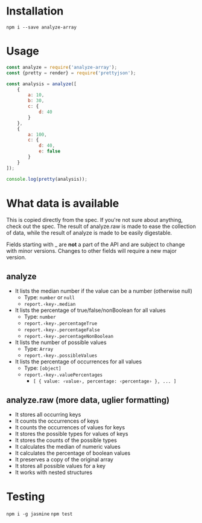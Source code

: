 Installation
============

`npm i --save analyze-array`

Usage
=====

```javascript
const analyze = require('analyze-array');
const {pretty = render} = require('prettyjson');

const analysis = analyze([
    {
        a: 10,
        b: 30,
        c: {
            d: 40
        }
    },
    {
        a: 100,
        c: {
            d: 40,
            e: false
        }
    }
]);

console.log(pretty(analysis));
```

What data is available
======================

This is copied directly from the spec. If you're not sure about anything,
check out the spec. The result of analyze.raw is made to ease the collection
of data, while the result of analyze is made to be easily digestable.

Fields starting with \_ are **not** a part of the API and are subject to
change with minor versions. Changes to other fields will require a new
major version.

analyze
-------
* It lists the median number if the value can be a number (otherwise null)
    * Type: `number` or `null`
    * `report.‹key›.median`
* It lists the percentage of true/false/nonBoolean for all values
    * Type: `number`
    * `report.‹key›.percentageTrue`
    * `report.‹key›.percentageFalse`
    * `report.‹key›.percentageNonBoolean`
* It lists the number of possible values
    * Type: `Array`
    * `report.‹key›.possibleValues`
* It lists the percentage of occurrences for all values
    * Type: `[object]`
    * `report.‹key›.valuePercentages`
        * `[ { value: ‹value›, percentage: ‹percentage› }, ... ]`


analyze.raw (more data, uglier formatting)
------------------------------------------
* It stores all occurring keys
* It counts the occurrences of keys
* It counts the occurrences of values for keys
* It stores the possible types for values of keys
* It stores the counts of the possible types
* It calculates the median of numeric values
* It calculates the percentage of boolean values
* It preserves a copy of the original array
* It stores all possible values for a key
* It works with nested structures

Testing
=======

`npm i -g jasmine`
`npm test`
